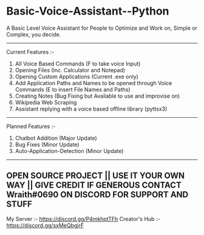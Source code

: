 # Basic-Voice-Assistant--Python
A Basic Level Voice Assistant for People to Optimize and Work on, Simple or Complex, you decide.

----------------------------------------------------------------------------------------------------
Current Features :- 

1. All Voice Based Commands (F to take voice Input)
2. Opening Files (Inc. Calculator and Notepad)
3. Opening Custom Applications (Current .exe only)
4. Add Application Paths and Names to be opened through Voice Commands (E to insert File Names and Paths)
5. Creating Notes (Bug Fixing but Available to use and improvise on)
6. Wikipedia Web Scraping 
7. Assistant replying with a voice based offline library (pyttsx3)

-----------------------------------------------------------------------------------------------------

Planned Features :-

1. Chatbot Addition (Major Update)
2. Bug Fixes (Minor Update)
3. Auto-Application-Detection (Minor Update)

-----------------------------------------------------------------------------------------------------

OPEN SOURCE PROJECT || USE IT YOUR OWN WAY || GIVE CREDIT IF GENEROUS
CONTACT Wraith#0690 ON DISCORD FOR SUPPORT AND STUFF
-----------------------------------------------------------------------------------------------------
My Server :- https://discord.gg/P4mkhptTFh
Creator's Hub :- https://discord.gg/sxMeQbgjrF
